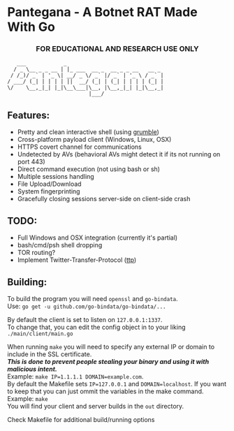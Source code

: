 # Pantegana - A Botnet RAT Made With Go
### <center>FOR EDUCATIONAL AND RESEARCH USE ONLY</center>  

```
   ___            _                               
  / _ \__ _ _ __ | |_ ___  __ _  __ _ _ __   __ _ 
 / /_)/ _` | '_ \| __/ _ \/ _` |/ _` | '_ \ / _` |
/ ___/ (_| | | | | ||  __/ (_| | (_| | | | | (_| |
\/    \__,_|_| |_|\__\___|\__, |\__,_|_| |_|\__,_|
                          |___/                   
```

## Features:
 - Pretty and clean interactive shell (using <a href="https://github.com/desertbit/grumble" target="_blank">grumble</a>)
 - Cross-platform payload client (Windows, Linux, OSX)
 - HTTPS covert channel for communications
 - Undetected by AVs (behavioral AVs might detect it if its not running on port 443)
 - Direct command execution (not using bash or sh)
 - Multiple sessions handling
 - File Upload/Download
 - System fingerprinting
 - Gracefully closing sessions server-side on client-side crash

## TODO:
 - Full Windows and OSX integration (currently it's partial)
 - bash/cmd/psh shell dropping
 - TOR routing?
 - Implement Twitter-Transfer-Protocol (<a href="https://github.com/elleven11/twitter-transfer-protocol" target="_blank">ttp</a>)

## Building:
To build the program you will need `openssl` and `go-bindata`.  
Use: `go get -u github.com/go-bindata/go-bindata/...`  

By default the client is set to listen on `127.0.0.1:1337`.  
To change that, you can edit the config object in to your liking `./main/client/main.go`  

When running `make` you will need to specify any external IP or domain to include in the SSL certificate.  
***This is done to prevent people stealing your binary and using it with malicious intent.***  
Example: `make IP=1.1.1.1 DOMAIN=example.com`.  
By default the Makefile sets `IP=127.0.0.1` and `DOMAIN=localhost`. If you want to keep that you can just ommit the variables in the make command.  
Example: `make`    
You will find your client and server builds in the `out` directory.  

Check Makefile for additional build/running options  
